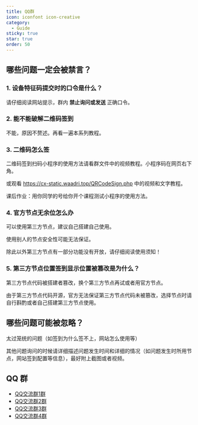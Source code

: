 ```yaml
---
title: QQ群
icon: iconfont icon-creative
category:
  - Guide
sticky: true
star: true
order: 50
---
```


## 哪些问题一定会被禁言？

### 1. 设备特征码提交时的口令是什么？

请仔细阅读网站提示，群内 **禁止询问或发送** 正确口令。

### 2. 能不能破解二维码签到

不能，原因不赘述。再看一遍本系列教程。

### 3. 二维码怎么签

二维码签到扫码小程序的使用方法请看群文件中的视频教程。小程序码在网页右下角。

或观看 <https://cx-static.waadri.top/QRCodeSign.php> 中的视频和文字教程。

课后作业：用你同学的号给你开个课程测试小程序的使用方法。

### 4. 官方节点无余位怎么办

可以使用第三方节点，建议自己搭建自己使用。

使用别人的节点安全性可能无法保证。

除此以外第三方节点有一部分功能没有开放，请仔细阅读使用须知！

### 5. 第三方节点位置签到显示位置被篡改是为什么？

第三方节点代码被搭建者篡改，换个第三方节点再试或者用官方节点。

由于第三方节点代码开源，官方无法保证第三方节点代码未被篡改，选择节点时请自行斟酌或者自己搭建第三方节点使用。

## 哪些问题可能被忽略？

太过笼统的问题（如签到为什么签不上，网站怎么使用等）

其他问题询问的时候请详细描述问题发生时间和详细的情况（如问题发生时所用节点，网站签到配置等信息），最好附上截图或者视频。

## QQ 群

- [QQ交流群1群](https://qm.qq.com/cgi-bin/qm/qr?_wv=1027&k=GEmCrtFOu3hkqXN7dP1vqyf1bowPAQMg&authKey=I92xzGmgnn979VMjLXhxEiTUEny1GqrQR5rBJNzup5QnduqDk3o3y0T3sQHBbCJn&noverify=0&group_code=914995724)
- [QQ交流群2群](https://qm.qq.com/cgi-bin/qm/qr?_wv=1027&k=r3JjlvsmXifijkL3zakSCRHnk1b-kT1l&authKey=r4ejescLJXblHXxW01%2BEMzbQBlRFPSgv%2BsOr9bQgFb2JCFMJcir3Q%2FyK%2FOjj3nht&noverify=0&group_code=1009848497)
- [QQ交流群3群](https://qm.qq.com/cgi-bin/qm/qr?_wv=1027&k=7orqNlnRWHbt0AcYHUbqGnzWn2etmbKd&authKey=uuWFv7VKB5LxyvHZ35uyYy6OxAZRpX75WsV7BBK1xvKxGzG9IET5MHHLvnEBwjcR&noverify=0&group_code=820878300)
- [QQ交流群4群](https://qm.qq.com/cgi-bin/qm/qr?_wv=1027&k=h098pE0BYtqwdbXSYt2Rjcbtz42OuArM&authKey=b%2Bqu%2B8jvukd%2B%2FogOmKKOroZUCf6JGjEzbS07l9NuPyJGwXdikfXfyuBoR0vdYSkr&noverify=0&group_code=1026507639)
